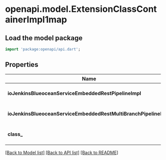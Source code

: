 # openapi.model.ExtensionClassContainerImpl1map

## Load the model package
```dart
import 'package:openapi/api.dart';
```

## Properties
Name | Type | Description | Notes
------------ | ------------- | ------------- | -------------
**ioJenkinsBlueoceanServiceEmbeddedRestPipelineImpl** | [**ExtensionClassImpl**](ExtensionClassImpl.md) |  | [optional] [default to null]
**ioJenkinsBlueoceanServiceEmbeddedRestMultiBranchPipelineImpl** | [**ExtensionClassImpl**](ExtensionClassImpl.md) |  | [optional] [default to null]
**class_** | **String** |  | [optional] [default to null]

[[Back to Model list]](../README.md#documentation-for-models) [[Back to API list]](../README.md#documentation-for-api-endpoints) [[Back to README]](../README.md)


